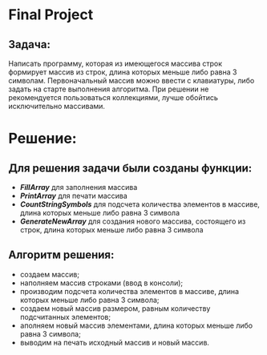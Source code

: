# Final Project #
## Задача: ##
Написать программу, которая из имеющегося массива строк формирует массив из строк, длина которых меньше либо равна 3 символам. Первоначальный массив можно ввести с клавиатуры, либо задать на старте выполнения алгоритма. При решении не рекомендуется пользоваться коллекциями, лучше обойтись исключительно массивами.

# Решение: #
## Для решения задачи были созданы функции: ##
* ***FillArray*** для заполнения массива
* ***PrintArray*** для печати массива
* ***CountStringSymbols*** для подсчета количества элементов в массиве, длина которых меньше либо равна 3 символа
* ***GenerateNewArray*** для создания нового массива, состоящего из строк, длина которых меньше либо равна 3 символа

## Алгоритм решения: ##
* создаем массив;
* наполняем массив строками (ввод в консоли);
* производим подсчета количества элементов в массиве, длина которых меньше либо равна 3 символа;
* создаем новый массив размером, равным количеству подсчитанных элементов;
* аполняем новый массив элементами, длина которых меньше либо равна 3 символа;
* выводим на печать исходный массив и новый массив.
